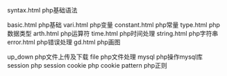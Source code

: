 syntax.html    php基础语法

basic.html     php基础
vari.html      php变量
constant.html  php常量
type.html      php数据类型
arth.html      php运算符
time.html      php时间处理
string.html    php字符串
error.html     php错误处理
gd.html        php画图

up_down        php文件上传及下载
file           php文件处理
mysql          php操作mysql库
session        php session
cookie         php cookie
pattern        php正则